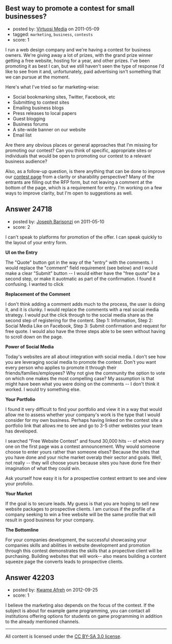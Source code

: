## Best way to promote a contest for small businesses?

- posted by: [Virtuosi Media](https://stackexchange.com/users/-1/3825-virtuosi-media) on 2011-05-09
- tagged: `marketing`, `business`, `contests`
- score: 1

I run a web design company and we're having a contest for business owners. We're giving away a lot of prizes, with the grand prize winner getting a free website, hosting for a year, and other prizes. I've been promoting it as best I can, but we still haven't seen the type of response I'd like to see from it and, unfortunately, paid advertising isn't something that we can pursue at the moment.

Here's what I've tried so far marketing-wise:

- Social bookmarking sites, Twitter, Facebook, etc
- Submitting to contest sites
- Emailing business blogs
- Press releases to local papers
- Guest blogging
- Business forums
- A site-wide banner on our website
- Email list

Are there any obvious places or general approaches that I'm missing for promoting our contest? Can you think of specific, appropriate sites or individuals that would be open to promoting our contest to a relevant business audience? 

Also, as a follow-up question, is there anything that can be done to improve our [contest page][1] from a clarity or sharability perspective? Many of the entrants are filling out the RFP form, but not leaving a comment at the bottom of the page, which is a requirement for entry. I'm working on a few ways to improve clarity, but I'm open to suggestions as well.


  [1]: http://www.virtuosimedia.com/corporate/blog/ultimate-business-contest-win-a-free-website-21000-in-prizes


## Answer 24718

- posted by: [Joseph Barisonzi](https://stackexchange.com/users/-1/8791-joseph-barisonzi) on 2011-05-10
- score: 2

I can't speak to platforms for promotion of the offer. I can speak quickly to the layout of your entry form.

**UI on the Entry**

The "Quote" button got in the way of the "entry" with the comments. I would replace the "comment" field requirement (see below) and I would make a clear "Submit" button -- I would either have the "free quote" be a second step, or make it auotmatic as part of the confirmation. I found it confusing. I wanted to click 


**Replacement of the Comment**

I don't think adding a comment adds much to the process, the user is doing it, and it is clunky. I would replace the comments with a real social media strategy. I would put the click through to the social media share as the second step of registering for the content. Step 1: Information, Step 2: Social Media Like on Facebook, Step 3: Submit confirmation and request for free quote. I would also have the three steps able to be seen without having to scroll down on the page. 

**Power of Social Media**

Today's websites are all about integration with social media. I don't see how you are leveraging social media to promote the contest. Don't you want every person who applies to promote it through their friends/families/employees? Why not give the community the option to vote on which one makes the most compelling case?  My assumption is that might have been what you were doing on the comments -- I don't think it worked. I would try something else.

**Your Portfolio**

I found it very difficult to find your portfolio and view it in a way that would allow me to assess whether your company's work is the type that I would consider for my own business. Perhaps having linked on the contest site a portfolio link that allows me to see and go to 3-5 other webistes your team has developed. 

I searched "Free Website Contest" and found 30,000 hits -- of which every one on the first page was a contest announcement. Why would someone choose to enter yours rather than someone elses? Because the sites that you have done and your niche market overalp their sector and goals. Well, not really -- they will choose yours because sites you have done fire their imagination of what they could win. 

Ask yourself how easy it is for a prospective contest entrant to see and view your profolio. 

**Your Market**

If the goal is to secure leads. My guess is that you are hoping to sell new website packages to prospective clients. I am curious if the profile of a company seeking to win a free website will be the same profile that will result in good business for your company. 


**The Bottomline**

For your companies development, the successful showcasing your companies skills and abilities in website development and promotion through this contest demonstrates the skills that a propective client will be purchasing. Building websites that will work-- also means building a content squeeze page the converts leads to prospective clients. 


## Answer 42203

- posted by: [Kwame Afreh](https://stackexchange.com/users/-1/19833-kwame-afreh) on 2012-09-25
- score: 1

I believe the marketing also depends on the focus of the contest. If the subject is about for example game programming, you can contact all institutions offering options for students on game programming in addition to the already mentioned channels.



---

All content is licensed under the [CC BY-SA 3.0 license](https://creativecommons.org/licenses/by-sa/3.0/).
